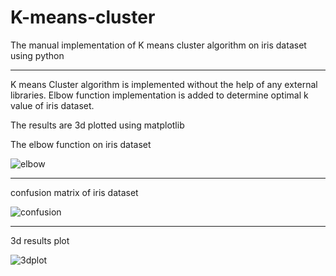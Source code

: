 # K-means-cluster
The manual implementation of K means cluster algorithm on iris dataset using python

-------------------------------------------

K means Cluster algorithm is implemented without the help of any external libraries. 
Elbow function implementation is added to determine optimal k value of iris dataset.

The results are 3d plotted using matplotlib

The elbow function on iris dataset

![elbow](https://user-images.githubusercontent.com/32743065/131230955-525bd54a-8a69-4c31-a047-f0936556009a.PNG)

-------------------------
confusion matrix of iris dataset

![confusion](https://user-images.githubusercontent.com/32743065/131230954-251ffedc-867c-406b-aa85-326f741d426a.PNG)

------------------
3d results plot

![3dplot](https://user-images.githubusercontent.com/32743065/131230956-94c7877f-5ec1-4628-b4d7-abd577b545c6.PNG)

